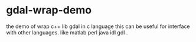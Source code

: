 # gdal-wrap-demo
the demo of wrap c++ lib gdal in c language 
this can be useful for interface with other languages. like matlab perl java idl gdl .
